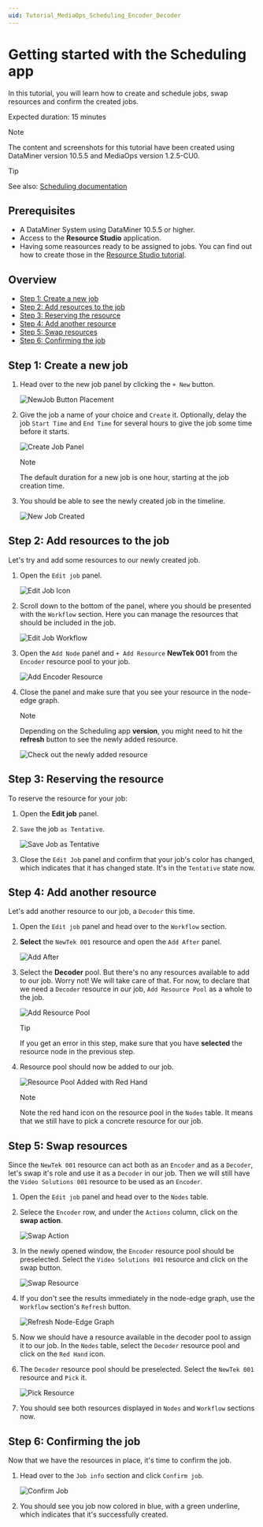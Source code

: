 ```yaml
---
uid: Tutorial_MediaOps_Scheduling_Encoder_Decoder
---
```


# Getting started with the Scheduling app

In this tutorial, you will learn how to create and schedule jobs, swap resources and confirm the created jobs.

Expected duration: 15 minutes

> [!NOTE]  
> The content and screenshots for this tutorial have been created using DataMiner version 10.5.5 and MediaOps version 1.2.5-CU0.

> [!TIP]  
> See also: [Scheduling documentation](xref:MO_Scheduling)

## Prerequisites

- A DataMiner System using DataMiner 10.5.5 or higher.
- Access to the **Resource Studio** application.
- Having some reasources ready to be assigned to jobs. You can find out how to create those in the [Resource Studio tutorial](xref:Tutorial_MediaOps_Resource_Studio_Intro).

## Overview

- [Step 1: Create a new job](#step-1-create-a-new-job)
- [Step 2: Add resources to the job](#step-2-add-resources-to-the-job)
- [Step 3: Reserving the resource](#step-3-reserving-the-resource)
- [Step 4: Add another resource](#step-4-add-another-resource)
- [Step 5: Swap resources](#step-5-swap-resources)
- [Step 6: Confirming the job](#step-6-confirming-the-job)

## Step 1: Create a new job

1. Head over to the new job panel by clicking the `+ New` button.

    ![NewJob Button Placement](~/solutions/images/Scheduling_New_Job_Button_Placement.png)

1. Give the job a name of your choice and `Create` it. Optionally, delay the job `Start Time` and `End Time` for several hours to give the job some time before it starts.

    ![Create Job Panel](~/solutions/images/Scheduling_Create_Job_Panel.png)

    > [!NOTE]  
    > The default duration for a new job is one hour, starting at the job creation time.

1. You should be able to see the newly created job in the timeline.

    ![New Job Created](~/solutions/images/Scheduling_New_Job_Created.png)

## Step 2: Add resources to the job

Let's try and add some resources to our newly created job.

1. Open the `Edit job` panel.

    ![Edit Job Icon](~/solutions/images/Scheduling_Edit_Job_Icon.png)

1. Scroll down to the bottom of the panel, where you should be presented with the `Workflow` section. Here you can manage the resources that should be included in the job.

    ![Edit Job Workflow](~/solutions/images/Scheduling_Edit_Job_Workflow.png)

1. Open the `Add Node` panel and `+ Add Resource` **NewTek 001** from the `Encoder` resource pool to your job.

    ![Add Encoder Resource](~/solutions/images/Scheduling_Edit_Job_Add_Encoder_Resource.png)

1. Close the panel and make sure that you see your resource in the node-edge graph.

    > [!NOTE]  
    > Depending on the Scheduling app **version**, you might need to hit the **refresh** button to see the newly added resource.

    ![Check out the newly added resource](~/solutions/images/Scheduling_Workflow_Resource_Added.png)

## Step 3: Reserving the resource

To reserve the resource for your job:

1. Open the **Edit job** panel.

1. `Save` the job `as Tentative`.

    ![Save Job as Tentative](~/solutions/images/Scheduling_Edit_Job_Save_As_Tentative.png)
    
1. Close the `Edit Job` panel and confirm that your job's color has changed, which indicates that it has changed state. It's in the `Tentative` state now.

## Step 4: Add another resource

Let's add another resource to our job, a `Decoder` this time.

1. Open the `Edit job` panel and head over to the `Workflow` section.

1. **Select** the `NewTek 001` resource and open the `Add After` panel.

    ![Add After](~/solutions/images/Scheduling_Create_Job_Add_After.png)

1. Select the **Decoder** pool. But there's no any resources available to add to our job. Worry not! We will take care of that. For now, to declare that we need a `Decoder` resource in our job, `Add Resource Pool` as a whole to the job.

    ![Add Resource Pool](~/solutions/images/Scheduling_Create_Job_Add_Resource_Pool.png)

    > [!TIP]  
    > If you get an error in this step, make sure that you have **selected** the resource node in the previous step.

1. Resource pool should now be added to our job.

    ![Resource Pool Added with Red Hand](~/solutions/images/Scheduling_Create_Job_Red_Hand.png)

    > [!NOTE]
    > Note the red hand icon on the resource pool in the `Nodes` table. It means that we still have to pick a concrete resource for our job.

## Step 5: Swap resources

Since the `NewTek 001` resource can act both as an `Encoder` and as a `Decoder`, let's swap it's role and use it as a `Decoder` in our job. Then we will still have the `Video Solutions 001` resource to be used as an `Encoder`. 

1. Open the `Edit job` panel and head over to the `Nodes` table.

1. Selece the `Encoder` row, and under the `Actions` column, click on the **swap action**.

    ![Swap Action](~/solutions/images/Scheduling_Create_Job_Swap_Action.png)

1. In the newly opened window, the `Encoder` resource pool should be preselected. Select the `Video Solutions 001` resource and click on the swap button.

    ![Swap Resource](~/solutions/images/Scheduling_Create_Job_Swap_Resource.png)

1. If you don't see the results immediately in the node-edge graph, use the `Workflow` section's `Refresh` button.

    ![Refresh Node-Edge Graph](~/solutions/images/Scheduling_Workflow_Refresh.png)

1. Now we should have a resource available in the decoder pool to assign it to our job. In the `Nodes` table, select the `Decoder` resource pool and click on the `Red Hand` icon.

1. The `Decoder` resource pool should be preselected. Select the `NewTek 001` resource and `Pick` it.

    ![Pick Resource](~/solutions/images/Scheduling_Create_Job_Pick_Resource.png)

1. You should see both resources displayed in `Nodes` and `Workflow` sections now.

## Step 6: Confirming the job

Now that we have the resources in place, it's time to confirm the job.

1. Head over to the `Job info` section and click `Confirm job`.

    ![Confirm Job](~/solutions/images/Scheduling_Create_Job_Confirm.png)
    
1. You should see you job now colored in blue, with a green underline, which indicates that it's successfully created.

